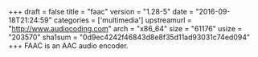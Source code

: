 +++
draft = false
title = "faac"
version = "1.28-5"
date = "2016-09-18T21:24:59"
categories = ['multimedia']
upstreamurl = "http://www.audiocoding.com"
arch = "x86_64"
size = "61176"
usize = "203570"
sha1sum = "0d9ec4242f46843d8e8f35d11ad93031c74ed094"
+++
FAAC is an AAC audio encoder.